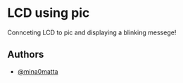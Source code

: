# LCD using pic

Connceting LCD to pic and displaying a blinking messege!
## Authors

- [@mina0matta](https://www.github.com/mina0matta)
